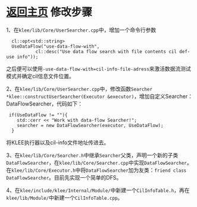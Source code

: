 [返回主页](../README.md)
修改步骤
=========================
1、在`klee/lib/Core/UserSearcher.cpp`中，增加一个命令行参数
```
  cl::opt<std::string>
  UseDataFlow("use-data-flow-with",
  	  	   cl::desc("Use data flow search with file contents cil def-use info"));
```
之后便可以使用`-use-data-flow-with=cil-info-file-adress`来激活数据流测试模式并确定cil信息文件位置。

2、在`klee/lib/Core/UserSearcher.cpp`中，修改函数`Searcher *klee::constructUserSearcher(Executor &executor)`，增加自定义Searcher：DataFlowSearcher，代码如下：
```
 if(UseDataFlow != ""){
  	std::cerr << "Work with data-flow Searcher!";
  	searcher = new DataFlowSearcher(executor, UseDataFlow);
  }
```
将KLEE执行器以及cil-info文件地址传进去。

3、在`klee/lib/Core/Searcher.h`中继承`Searcher`父类，声明一个新的子类`DataFlowSearcher`，在`klee/lib/Core/Searcher.cpp`中实现`DataFlowSearcher`。在`klee/lib/Core/Executor.h`中将`DataFlowSearcher`加为友类：`friend class DataFlowSearcher`。目前先实现一个简单的DFS。

4、在`klee/include/klee/Internal/Module/`中新建一个`CilInfoTable.h`，再在`klee/lib/Module/`中新建一个`CilInfoTable.cpp`。

